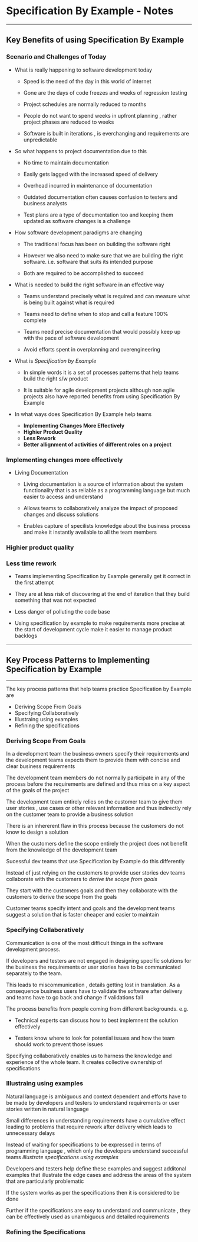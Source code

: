 # Specification By Example - Notes
---

##	Key Benefits of using Specification By Example


### Scenario and Challenges of Today

+ What is really happening to software development today 

	* Speed is the need of the day in this world of internet

	* Gone are the days of code freezes and weeks of regression testing
	
	* Project schedules are normally reduced to months 
	
	* People do not want to spend weeks in upfront planning , rather project phases are reduced to weeks

	* Software is built in iterations , is everchanging and requirements are unpredictable



+ So what happens to project documentation due to this	
	
	* No time to maintain documentation
	
	* Easily gets lagged with the increased speed of delivery 
	
	* Overhead incurred in maintenance of documentation

	* Outdated documentation often causes confusion to testers and business analysts

	* Test plans are a type of documentation too and keeping them updated as software changes is a challenge



+ How software development paradigms are changing

	* The traditional focus has been on building the software right 

	* However we also need to make sure that we are building the right software. i.e. software that suits its intended purpose

	* Both are required to be accomplished to succeed



+ What is needed to build the right software in an effective way 

	* Teams understand precisely what is required and can measure what is being built against what is required

	* Teams need to define when to stop and call a feature 100% complete 

	* Teams need precise documentation that would possibly keep up with the pace of software development

	* Avoid efforts spent in overplanning and overengineering



+ What is *Specification by Example*
	
	* In simple words it is a set of processes patterns that help teams build the right s/w product 

	* It is suitable for agile development projects although non agile projects also have reported benefits from using Specification By Example 



+ In what ways does Specification By Example help teams 
	
	* **Implementing Changes More Effectively**	
	* **Highier Product Quality** 
	* **Less Rework**
	* **Better allignment of activities of different roles on a project**


### Implementing changes more effectively

* Living Documentation

	+ Living documentation is a source of information about the system functionality that is as reliable as a programming language but much easier to access and understand 

	+  Allows teams to collaboratively analyze the impact of proposed changes and discuss solutions 

	+  Enables capture of specilists knowledge about the business process and make it instantly available to all the team members


### Highier product quality

  
### Less time rework 

* Teams implementing Specification by Example generally get it correct in the first attempt

* They are at less risk of discovering at the end of iteration that they build something that was not expected

* Less danger of polluting the code base 

* Using specification by example to make requirements more precise at the start of development cycle make it easier to manage product backlogs

---

##  Key Process Patterns to Implementing Specification by Example

---

The key process patterns that help teams practice Specification by Example are 

* 	Deriving Scope From Goals
* 	Specifying Collaboratively
* 	Illustraing using examples
* 	Refining the specifications

### Deriving Scope From Goals

In a development team the business owners specify their requirements and the development teams expects them to provide them
with concise and clear business requirements

The development team members do not normally participate in any of the process before the requirements are defined and thus 
miss on a key aspect of the goals of the project 

The development team  entirely relies on the customer team to give them user stories , use cases or other relevant information 
and thus indirectly rely on the customer team to provide a business solution 

There is an inhererent flaw in this process because the customers do not know to design a solution 

When the customers define the scope entirely the project does not benefit from the knowledge of the development team 

Sucessful dev teams that use Specification by Example do this differently

Instead of just relying on the customers to provide user stories dev teams collaborate with the customers to *derive the scope from goals*

They start with the customers goals and then they collaborate with the customers to derive the scope from the goals 

Customer teams specify intent and goals and the development teams suggest a solution that is faster cheaper and easier to maintain

### Specifying Collaboratively

Communication is one of the most difficult things in the software development process.

If developers and testers are not engaged in designing specific solutions for the business the requirements or user stories 
have to be communicated separately to the team. 

This leads to miscommunication , details getting lost in translation. As a consequence business users have to validate the software after delivery and teams have to go back and change if validations fail 

The process benefits from people coming from different backgrounds. 
e.g.

* Technical experts can discuss how to best implemnent the solution effectively 

* Testers know where to look for potential issues and how the team should work to prevent those issues 

Specifying collaboratively enables us to harness the knowledge and experience of the whole team. It creates collective ownership of specifications

### Illustraing using examples

Natural language is ambiguous and context dependent and efforts have to be made by developers and testers to understand requirements or user stories written in natural language 

Small differences in understanding requirements have a cumulative effect leading to problems that require rework after delivery which leads to unnecessary delays 

Instead of waiting for specifications to be expressed in terms of programming language , which only the developers understand successful teams *illustrate specifications using examples* 

Developers and testers help define these examples and suggest additonal examples that illustrate the edge cases and address the areas of the system that are particularly problematic 

If the system works as per the specifications then it is considered to be done 

Further if the specifications are easy to understand and communicate , they can be effectively used as unambiguous and detailed requirements


### Refining the Specifications 









